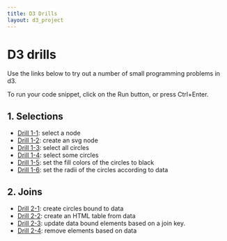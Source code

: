 ```yaml
---
title: D3 Drills
layout: d3_project
---
```


# D3 drills

Use the links below to try out a number of small programming problems
in d3.

To run your code snippet, click on the Run button, or press Ctrl+Enter.

## 1. Selections

* [Drill 1-1](drill1-1.html): select a node
* [Drill 1-2](drill1-2.html): create an svg node
* [Drill 1-3](drill1-3.html): select all circles
* [Drill 1-4](drill1-4.html): select some circles
* [Drill 1-5](drill1-5.html): set the fill colors of the circles to black
* [Drill 1-6](drill1-6.html): set the radii of the circles according to data

## 2. Joins

* [Drill 2-1](drill2-1.html): create circles bound to data
* [Drill 2-2](drill2-2.html): create an HTML table from data
* [Drill 2-3](drill2-3.html): update data bound elements based on a join key.
* [Drill 2-4](drill2-4.html): remove elements based on data


